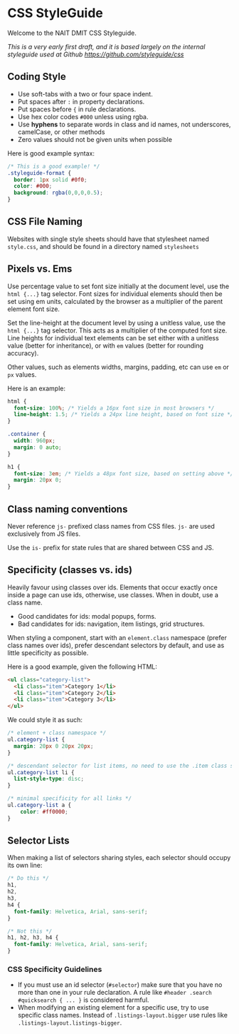 CSS StyleGuide
==============

Welcome to the NAIT DMIT CSS Styleguide.

*This is a very early first draft, and it is based largely on the internal styleguide used at Github https://github.com/styleguide/css*


## Coding Style

* Use soft-tabs with a two or four space indent.
* Put spaces after `:` in property declarations.
* Put spaces before `{` in rule declarations.
* Use hex color codes `#000` unless using rgba.
* Use **hyphens** to separate words in class and id names, not underscores, camelCase, or other methods
* Zero values should not be given units when possible

Here is good example syntax:
```css
/* This is a good example! */
.styleguide-format {
  border: 1px solid #0f0;
  color: #000;
  background: rgba(0,0,0,0.5);
}
```


## CSS File Naming

Websites with single style sheets should have that stylesheet named `style.css`, and should be found in a directory named `stylesheets`


## Pixels vs. Ems

Use percentage value to set font size initially at the document level, use the `html {...}` tag selector. Font sizes for individual elements should then be set using em units, calculated by the browser as a multiplier of the parent element font size.

Set the line-height at the document level by using a unitless value, use the `html {...}` tag selector. This acts as a multiplier of the computed font size. Line heights for individual text elements can be set either with a unitless value (better for inheritance), or with `em` values (better for rounding accuracy).

Other values, such as elements widths, margins, padding, etc can use `em` or `px` values.

Here is an example:

```css
html {
  font-size: 100%; /* Yields a 16px font size in most browsers */
  line-height: 1.5; /* Yields a 24px line height, based on font size */
}

.container {
  width: 960px;
  margin: 0 auto;
}

h1 {
  font-size: 3em; /* Yields a 48px font size, based on setting above */
  margin: 20px 0;
}
```

## Class naming conventions

Never reference `js-` prefixed class names from CSS files. `js-` are used exclusively from JS files.

Use the `is-` prefix for state rules that are shared between CSS and JS.

## Specificity (classes vs. ids)

Heavily favour using classes over ids. Elements that occur exactly once inside a page can use ids, otherwise, use classes. When in doubt, use a class name.

* Good candidates for ids: modal popups, forms.
* Bad candidates for ids: navigation, item listings, grid structures.

When styling a component, start with an `element.class` namespace (prefer class names over ids), prefer descendant selectors by default, and use as little specificity as possible.

Here is a good example, given the following HTML:


```html
<ul class="category-list">
  <li class="item">Category 1</li>
  <li class="item">Category 2</li>
  <li class="item">Category 3</li>
</ul>
```

We could style it as such:

```css
/* element + class namespace */
ul.category-list {
  margin: 20px 0 20px 20px;
}

/* descendant selector for list items, no need to use the .item class selector in this case */
ul.category-list li {
  list-style-type: disc;
}

/* minimal specificity for all links */
ul.category-list a {
    color: #ff0000;
}
```

## Selector Lists

When making a list of selectors sharing styles, each selector should occupy its own line:
```css
/* Do this */
h1,
h2,
h3,
h4 {
  font-family: Helvetica, Arial, sans-serif;
}

/* Not this */
h1, h2, h3, h4 {
  font-family: Helvetica, Arial, sans-serif;
}
```

### CSS Specificity Guidelines

* If you must use an id selector (`#selector`) make sure that you have no more than one in your rule declaration. A rule like `#header .search #quicksearch { ... }` is considered harmful.
* When modifying an existing element for a specific use, try to use specific class names. Instead of `.listings-layout.bigger` use rules like `.listings-layout.listings-bigger`.
